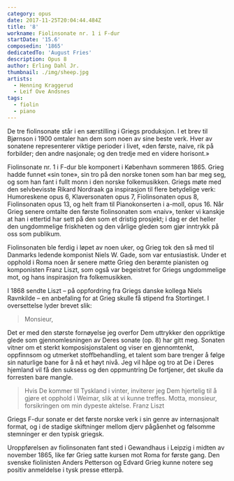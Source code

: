 ```yaml
---
category: opus
date: 2017-11-25T20:04:44.484Z
title: '8'
workname: Fiolinsonate nr. 1 i F-dur
startDate: '15.6'
composedin: '1865'
dedicatedTo: 'August Fries'
description: Opus 8
author: Erling Dahl Jr.
thumbnail: ./img/sheep.jpg
artists:
  - Henning Kraggerud
  - Leif Ove Andsnes
tags:
  - fiolin
  - piano
---
```

De tre fiolinsonate står i en særstilling i Griegs produksjon. I et brev til Bjørnson i 1900 omtaler han dem som noen av sine beste verk. Hver av sonatene representerer viktige perioder i livet, «den første, naive, rik på forbilder; den andre nasjonale; og den tredje med en videre horisont.»

Fiolinsonate nr. 1 i F-dur ble komponert i København sommeren 1865. Grieg hadde funnet «sin tone», sin tro på den norske tonen som han bar meg seg, og som han fant i fullt monn i den norske folkemusikken. Griegs møte med den selvbevisste Rikard Nordraak ga inspirasjon til flere betydelige verk: Humoreskene opus 6, Klaversonaten opus 7, Fiolinsonaten opus 8, Fiolinsonaten opus 13, og helt fram til Pianokonserten i a-moll, opus 16. Når Grieg senere omtalte den første fiolinsonaten som «naiv», tenker vi kanskje at han i ettertid har sett på den som et dristig prosjekt; i dag er det heller den ungdommelige friskheten og den vårlige gleden som gjør inntrykk på oss som publikum.

Fiolinsonaten ble ferdig i løpet av noen uker, og Grieg tok den så med til Danmarks ledende komponist Niels W. Gade, som var entusiastisk. Under et opphold i Roma noen år senere møtte Grieg den berømte pianisten og komponisten Franz Liszt, som også var begeistret for Griegs ungdommelige mot, og hans inspirasjon fra folkemusikken.  

I 1868 sendte Liszt – på oppfordring fra Griegs danske kollega Niels Ravnkilde – en anbefaling for at Grieg skulle få stipend fra Stortinget. I oversettelse lyder brevet slik:

> Monsieur,
>
Det er med den største fornøyelse jeg overfor Dem uttrykker den oppriktige glede som gjennomlesningen av Deres sonate (op. 8) har gitt meg. Sonaten vitner om et sterkt komposisjonstalent og viser en gjennomtenkt, oppfinnsom og utmerket stoffbehandling, et talent som bare trenger å følge sin naturlige bane for å nå et høyt nivå. Jeg vil håpe og tro at De i Deres hjemland vil få den suksess og den oppmuntring De fortjener, det skulle da forresten bare mangle.  

> Hvis De kommer til Tyskland i vinter, inviterer jeg Dem hjertelig til å gjøre et opphold i Weimar, slik at vi kunne treffes.
Motta, monsieur, forsikringen om min dypeste aktelse. Franz Liszt

Griegs F-dur sonate er det første norske verk i sin genre av internasjonalt format, og i de stadige skiftninger mellom djerv pågåenhet og følsomme stemninger er den typisk griegsk.

Uroppførelsen av fiolinsonaten fant sted i Gewandhaus i Leipzig i midten av november 1865, like før Grieg satte kursen mot Roma for første gang. Den svenske fiolinisten Anders Petterson og Edvard Grieg kunne notere seg positiv anmeldelse i tysk presse etterpå.
